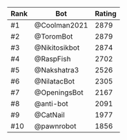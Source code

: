 Rank|Bot|Rating
---|---|---
#1|@Coolman2021|2879
#2|@ToromBot|2879
#3|@Nikitosikbot|2874
#4|@RaspFish|2702
#5|@Nakshatra3|2526
#6|@NilatacBot|2305
#7|@OpeningsBot|2167
#8|@anti-bot|2091
#9|@CatNail|1977
#10|@pawnrobot|1856
